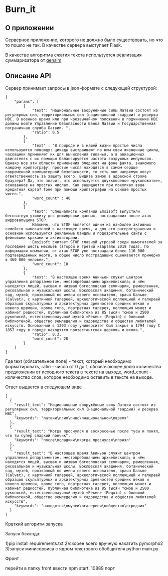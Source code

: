﻿# Burn_it

## О приложении

Серверное приложение, которого не должно было существовать, но что то пошло не так.
В качестве сервера выступает Flask.

В качестве алгоритма сжатия текста используется реализация суммаризатора от [gensim](https://radimrehurek.com/gensim/summarization/summariser.html)

## Описание API

Сервер принимает запросы в json-формате с следующей структурой:

```
{
    "params": [
        {
            "text": "Национальные вооружённые силы Латвии состоят из регулярных сил, территориальных сил (национальной гвардии) и резерва НВС. В военное время или при чрезвычайном положении в подчинение НВС должны войти Управление безопасности Банка Латвии и Государственная пограничная служба Латвии. ",
            "ratio": 0.5
        },
        {
            "text" : "В природе и в нашей жизни простые числа используются повсюду: цикады выстраивают по ним свои жизненные циклы, часовщики применяют их для вычисления тиканья, а в авиационных двигателях с их помощью балансируется частота воздушных импульсов. Однако все эти области применения бледнеют на фоне факта, знакомого каждому криптографу: простые числа находятся в самом сердце современной компьютерной безопасности, то есть они напрямую несут ответственность за защиту всего. Видите замок в адресной строке браузера? Да, это значит, что используется двухключевое «рукопожатие», основанное на простых числах. Как защищается при покупках ваша кредитная карта? Тоже при помощи криптографии на основе простых чисел.",
            "word_count" : 40
        },
        {
            "text": "Специалисты компании Emsisoft выпустили бесплатную утилиту для дешифровки данных, пострадавших после атак шифровальщика STOP.
            Напомню, что STOP является одним из наиболее активных семейств вымогателей в настоящее время, а для его распространения в основном используются рекламные бандлы и подозрительные сайты с  фейковыми кряками и активаторами.
            Emsisoft считает STOP главной угрозой среди вымогателей за последние шесть месяцев (второй и третий кварталы 2019 года). По информации компании, от атак STOP уже пострадали более 116 000 подтвержденных жертв, а общее число пострадавших оценивается примерно в 460 000 человек.",
            "word_count": 10
        },
        {
            "text": "В настоящее время Авиньон служит центром управления департаментом, местопребыванием архиепископа; в нём находятся лицей, высшая и низшая богословская семинарии, ремесленная, рисовальная и музыкальная школы, Воклюзская академия, ботанический сад, музей, прозванный по имени своего основателя, врача Кальве (Calvet), с картинной галереей, археологической коллекцией и галереей образцов скульптурных и архитектурных древностей средних веков и нового времени, кроме того, портретная галерея, коллекция монет и кабинет редкостей, публичная библиотека из 85 тысяч томов и 2500 рукописей, естественнонаучный музей «Рекен» (Requin) с большой библиотекой, общество земледелия и садоводства и общество любителей искусств. Основанный в 1303 году университет был закрыт в 1794 году С 1857 году в городе находятся протестантская церковь и школа.",
            "ratio": 0.3,
            "word_count": 20
        }
    ]
}
```
Где text (обязательное поле) - текст, который необходимо форматировать, ratio - число от 0 до 1, обозначающее долю количества предложении от исходного текста в тексте на выходе, word_count - количество слов, которое необходимо оставить в тексте на выходе.

Ответ выдается в следующем виде
```
[
  {
    "result_text": "Национальные вооружённые силы Латвии состоят из регулярных сил, территориальных сил (национальной гвардии) и резерва НВС",
    "keywords": "латвии\nсил\nнвс\nнациональнои\nвремя"
  },
  {
    "result_text": "Когда проснулся в воскресенье после тусы и понял, что ты супер сладкий пончик",
    "keywords": "после\nсладкии\nкогда проснулся\nпонял"
  },
  {
    "result_text": "В настоящее время Авиньон служит центром управления департаментом, местопребыванием архиепископа; в нём находятся лицей, высшая и низшая богословская семинарии, ремесленная, рисовальная и музыкальная школы, Воклюзская академия, ботанический сад, музей, прозванный по имени своего основателя, врача Кальве (Calvet), с картинной галереей, археологической коллекцией и галереей образцов скульптурных и архитектурных древностей средних веков и нового времени, кроме того, портретная галерея, коллекция монет и кабинет редкостей, публичная библиотека из 85 тысяч томов и 2500 рукописей, естественнонаучный музей «Рекен» (Requin) с большой библиотекой, общество земледелия и садоводства и общество любителей искусств",
    "keywords": "находятся\nмузеи\nгалерееи\nобщество\nсредних"
  }
]
```
Краткий алгоритм запуска

Запуск бэкэнда:

1)pip install requirements.txt
2)скорее всего вручную накатить pymorpho2
3)запуск минисервиса с ядром текстового обобщителя python main.py

Фронт

перейти в папку front
ввести npm start.
10889 порт
